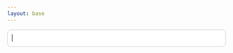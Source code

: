 ```yaml
---
layout: base
---
```


<style>
#search-input {
  width: 100%;
  padding: 10px;
  margin-bottom: 30px;
  border: 1px solid #ccc;
  border-radius: 8px;
  font-size: 16px;
  outline: none;
}
</style>

<div id="search-container">
  <input type="text" id="search-input" name="q" value="" autofocus>
  <ul id="results-container" class="post-list" ></ul>
</div>

<script src="{{site.baseurl}}/js/search.js" type="text/javascript"></script>

<script>
SimpleJekyllSearch({
  searchInput: document.getElementById('search-input'),
  resultsContainer: document.getElementById('results-container'),
  json: '{{site.baseurl}}/search.json',
  sortMiddleware: function(a, b) {
      aPrio = matchPriority(a.matchedField);
      bPrio = matchPriority(b.matchedField);
      return bPrio - aPrio;
    },
  searchResultTemplate: "<li class=''>" +
    "<div class='content'>" +
      "<span class='post-meta'>{date}</span>" +
      "<a class='post-link' href='/blog{url}'>{title}</a>" +
      "<p>{excerpt}</p>" +
    "</div>" +
  "</li>",  })

  function matchPriority(fieldMatched) {
    switch (fieldMatched) {
      case 'tags':
        return 5;
      case 'title':
        return 4;
      case 'excerpt':
        return 3;
      default:
        return 0;
    }
  }

  window.addEventListener('load', function() {
      var searchParam = new URLSearchParams(window.location.search).get("q");
      if (searchParam != null) {
          document.getElementById('search-input').value = searchParam;
          setTimeout(() => {
            sjs.search(searchParam);
          }, 100);
      }
      document.getElementById('search-input').placeholder = "Type your search here...";}, false);
</script>
